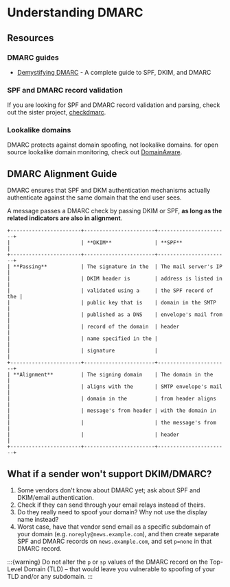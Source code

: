 # Understanding DMARC
## Resources

### DMARC guides

- [Demystifying DMARC] - A complete guide to SPF, DKIM, and DMARC

[demystifying dmarc]: https://seanthegeek.net/459/demystifying-dmarc/

### SPF and DMARC record validation

If you are looking for SPF and DMARC record validation and parsing,
check out the sister project,
[checkdmarc](https://domainaware.github.io/checkdmarc/).

### Lookalike domains

DMARC protects against domain spoofing, not lookalike domains. for open source
lookalike domain monitoring, check out [DomainAware](https://github.com/seanthegeek/domainaware).


## DMARC Alignment Guide

DMARC ensures that SPF and DKM authentication mechanisms actually authenticate
against the same domain that the end user sees.

A message passes a DMARC check by passing DKIM or SPF, **as long as the related
indicators are also in alignment**.

```{eval-rst}
+-----------------------+-----------------------+-----------------------+
|                       | **DKIM**              | **SPF**               |
+-----------------------+-----------------------+-----------------------+
| **Passing**           | The signature in the  | The mail server's IP  |
|                       | DKIM header is        | address is listed in  |
|                       | validated using a     | the SPF record of the |
|                       | public key that is    | domain in the SMTP    |
|                       | published as a DNS    | envelope's mail from  |
|                       | record of the domain  | header                |
|                       | name specified in the |                       |
|                       | signature             |                       |
+-----------------------+-----------------------+-----------------------+
| **Alignment**         | The signing domain    | The domain in the     |
|                       | aligns with the       | SMTP envelope's mail  |
|                       | domain in the         | from header aligns    |
|                       | message's from header | with the domain in    |
|                       |                       | the message's from    |
|                       |                       | header                |
+-----------------------+-----------------------+-----------------------+
```

## What if a sender won't support DKIM/DMARC?

1. Some vendors don't know about DMARC yet; ask about SPF and DKIM/email
   authentication.
2. Check if they can send through your email relays instead of theirs.
3. Do they really need to spoof your domain? Why not use the display
   name instead?
4. Worst case, have that vendor send email as a specific subdomain of
   your domain (e.g. `noreply@news.example.com`), and then create
   separate SPF and DMARC records on `news.example.com`, and set
   `p=none` in that DMARC record.

:::{warning}
Do not alter the `p` or `sp` values of the DMARC record on the
Top-Level Domain (TLD) – that would leave you vulnerable to
spoofing of your TLD and/or any subdomain.
:::

```{include} mailing-lists.md
```
